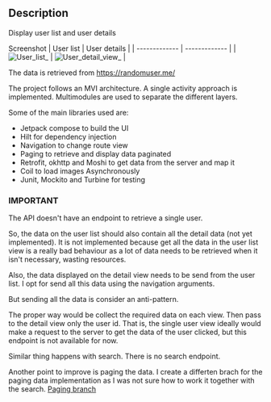 ## Description

Display user list and user details 

Screenshot
| User list  | User details |
| ------------- | ------------- |
| ![User_list_](https://github.com/bfproject/User/assets/13312345/3586f851-9f99-4e8b-ad86-543b0f544dec)  | ![User_detail_view_](https://github.com/bfproject/User/assets/13312345/820c53a9-5d08-47aa-a15f-05e925226a40) |


The data is retrieved from https://randomuser.me/

The project follows an MVI architecture.
A single activity approach is implemented.
Multimodules are used to separate the different layers.


Some of the main libraries used are:
- Jetpack compose to build the UI
- Hilt for dependency injection 
- Navigation to change route view
- Paging to retrieve and display data paginated 
- Retrofit, okhttp and Moshi to get data from the server and map it
- Coil to load images Asynchronously
- Junit, Mockito and Turbine for testing



### IMPORTANT

The API doesn't have an endpoint to retrieve a single user.

So, the data on the user list should also contain all the detail data (not yet implemented).
It is not implemented because get all the data in the user list view is a really bad behaviour as a lot of data needs to be retrieved when it isn't necessary, wasting resources.

Also, the data displayed on the detail view needs to be send from the user list. I opt for send all this data using the navigation arguments.

But sending all the data is consider an anti-pattern.

The proper way would be collect the required data on each view.
Then pass to the detail view only the user id.
That is, the single user view ideally would make a request to the server to get the data of the user clicked, but this endpoint is
not available for now.


Similar thing happens with search. There is no search endpoint.

Another point to improve is paging the data. I create a differten brach for the paging data implementation as I was not sure how to work it together with the search.
[Paging branch](https://github.com/bfproject/User/tree/feat-paginated-data)

